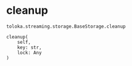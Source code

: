 # cleanup
`toloka.streaming.storage.BaseStorage.cleanup`

```
cleanup(
    self,
    key: str,
    lock: Any
)
```

